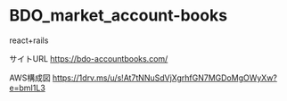 # BDO_market_account-books
react+rails

サイトURL
https://bdo-accountbooks.com/

AWS構成図
https://1drv.ms/u/s!At7tNNuSdVjXgrhfGN7MGDoMgOWyXw?e=bmI1L3
